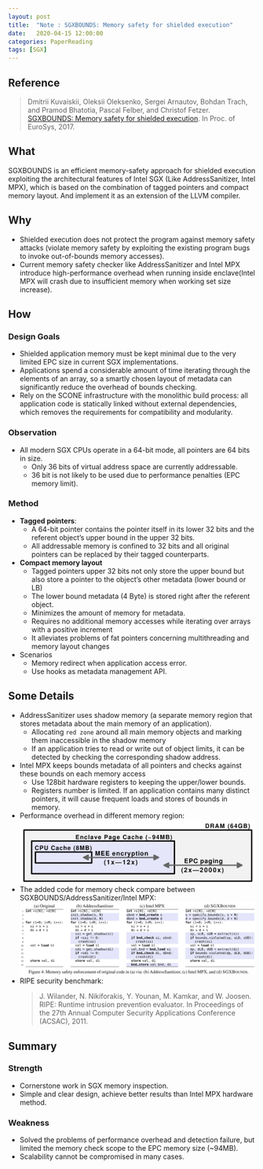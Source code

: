 ```yaml
---
layout: post
title:  "Note : SGXBOUNDS: Memory safety for shielded execution"
date:   2020-04-15 12:00:00
categories: PaperReading
tags: [SGX]
---
```


## Reference

> Dmitrii Kuvaiskii, Oleksii Oleksenko, Sergei Arnautov, Bohdan Trach, and Pramod Bhatotia, Pascal Felber, and Christof Fetzer. [SGXBOUNDS: Memory safety for shielded execution](https://dl.acm.org/doi/pdf/10.1145/3064176.3064192). In Proc. of EuroSys, 2017.

## What

SGXBOUNDS is an efficient memory-safety approach for shielded execution exploiting the architectural features of Intel SGX (Like AddressSanitizer, Intel MPX), which is based on the combination of tagged pointers and compact memory layout. And implement it as an extension of the LLVM compiler.

<!-- more -->

## Why

* Shielded execution does not protect the program against memory safety attacks (violate memory safety by exploiting the existing program bugs to invoke out-of-bounds memory accesses).
* Current memory safety checker like AddressSanitizer and Intel MPX introduce high-performance overhead when running inside enclave(Intel MPX will crash due to insufficient memory when working set size increase).

## How

### Design Goals

* Shielded application memory must be kept minimal due to the very limited EPC size in current SGX implementations.
* Applications spend a considerable amount of time iterating through the elements of an array, so a smartly chosen layout of metadata can significantly reduce the overhead of bounds checking.
* Rely on the SCONE infrastructure with the monolithic build process: all application code is statically linked without external dependencies, which removes the requirements for compatibility and modularity.

### Observation

* All modern SGX CPUs operate in a 64-bit mode, all pointers are 64 bits in size.
    * Only 36 bits of virtual address space are currently addressable.
    * 36 bit is not likely to be used due to performance penalties (EPC memory limit). 

### Method

* **Tagged pointers**: 
    * A 64-bit pointer contains the pointer itself in its lower 32 bits and the referent object’s upper bound in the upper 32 bits.
    * All addressable memory is confined to 32 bits and all original pointers can be replaced by their tagged counterparts.
* **Compact memory layout**
    * Tagged pointers upper 32 bits not only store the upper bound but also store a pointer to the object’s other metadata (lower bound or LB)
    * The lower bound metadata (4 Byte) is stored right after the referent object.
    * Minimizes the amount of memory for metadata.
    * Requires no additional memory accesses while iterating over arrays with a positive increment
    * It alleviates problems of fat pointers concerning multithreading and memory layout changes
* Scenarios
    * Memory redirect when application access error.
    * Use hooks as metadata management API.

## Some Details

* AddressSanitizer uses shadow memory (a separate memory region that stores metadata about the main memory of an application).
    * Allocating `red zone` around all main memory objects and marking them inaccessible in the shadow memory
    * If an application tries to read or write out of object limits,  it can be detected by checking the corresponding shadow address.
* Intel MPX keeps bounds metadata of all pointers and checks against these bounds on each memory access
    * Use 128bit hardware registers to keeping the upper/lower bounds.
    * Registers number is limited. If an application contains many distinct pointers, it will cause frequent loads and stores of bounds in memory.
* Performance overhead in different memory region:
![EnclavePerformance](img/paperReading/SGXBOUND-EnclavePerformance.JPG)
* The added code for memory check compare between SGXBOUNDS/AddressSanitizer/Intel MPX:
![Code compare](img/paperReading/SGXBOUND-Code.JPG)
* RIPE security benchmark:
    > J. Wilander, N. Nikiforakis, Y. Younan, M. Kamkar, and W. Joosen. RIPE: Runtime intrusion prevention evaluator. In Proceedings of the 27th Annual Computer Security Applications Conference (ACSAC), 2011.

## Summary

### Strength

* Cornerstone work in SGX memory inspection.
* Simple and clear design, achieve better results than Intel MPX hardware method.

### Weakness

* Solved the problems of performance overhead and detection failure, but limited the memory check scope to the EPC memory size (~94MB).
* Scalability cannot be compromised in many cases.